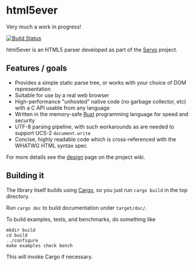 # html5ever

Very much a work in progress!

[![Build Status](https://travis-ci.org/kmcallister/html5ever.svg?branch=master)](https://travis-ci.org/kmcallister/html5ever)

html5ever is an HTML5 parser developed as part of the [Servo](https://github.com/servo/servo) project.

## Features / goals

* Provides a simple static parse tree, or works with your choice of DOM representation
* Suitable for use by a real web browser
* High-performance "unhosted" native code (no garbage collector, etc) with a C API usable from any language
* Written in the memory-safe [Rust](http://www.rust-lang.org/) programming language for speed and security
* UTF-8 parsing pipeline, with such workarounds as are needed to support UCS-2 `document.write`
* Concise, highly readable code which is cross-referenced with the WHATWG HTML syntax spec

For more details see the [design](https://github.com/kmcallister/html5ever/wiki/Design) page on the project wiki.

## Building it

The library itself builds using [Cargo](http://crates.io/), so you just run `cargo build` in the top directory.

Run `cargo doc` to build documentation under `target/doc/`.

To build examples, tests, and benchmarks, do something like

```
mkdir build
cd build
../configure
make examples check bench
```

This will invoke Cargo if necessary.
